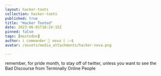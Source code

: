 ```yaml
---
layout: hacker-toots
collection: hacker-toots
published: true
title: "Hacker Tooted"
date: 2023-06-01T18:24:15Z
pinned: false
tags: [mastodon]
author: ⸸ commander ░ nova ⸸ :~$
avatar: /assets/media_attachments/hacker-nova.png

---
```


<p>remember, for pride month, to stay off of twitter, unless you want to see the Bad Discourse from Terminally Online People</p>


